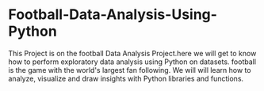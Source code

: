 # Football-Data-Analysis-Using-Python
This Project is on the football Data Analysis Project.here we will get to know how to perform exploratory data analysis using Python on datasets. football is the game with the world's largest fan following. We will  will learn how to analyze, visualize and draw insights with Python libraries and functions.
